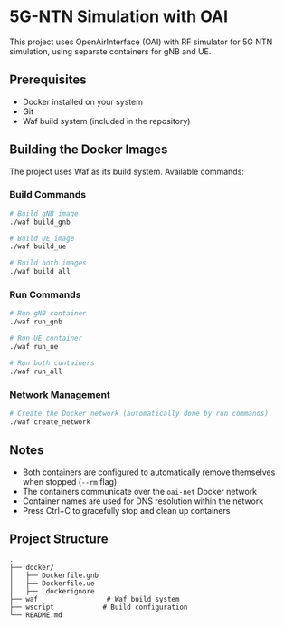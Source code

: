 # 5G-NTN Simulation with OAI

This project uses OpenAirInterface (OAI) with RF simulator for 5G NTN simulation, using separate containers for gNB and UE.

## Prerequisites

- Docker installed on your system
- Git
- Waf build system (included in the repository)

## Building the Docker Images

The project uses Waf as its build system. Available commands:

### Build Commands
```bash
# Build gNB image
./waf build_gnb

# Build UE image
./waf build_ue

# Build both images
./waf build_all
```

### Run Commands
```bash
# Run gNB container
./waf run_gnb

# Run UE container
./waf run_ue

# Run both containers
./waf run_all
```

### Network Management
```bash
# Create the Docker network (automatically done by run commands)
./waf create_network
```

## Notes

- Both containers are configured to automatically remove themselves when stopped (`--rm` flag)
- The containers communicate over the `oai-net` Docker network
- Container names are used for DNS resolution within the network
- Press Ctrl+C to gracefully stop and clean up containers

## Project Structure

```
.
├── docker/
│   ├── Dockerfile.gnb
│   ├── Dockerfile.ue
│   ├── .dockerignore
├── waf                 # Waf build system
├── wscript            # Build configuration
└── README.md
```